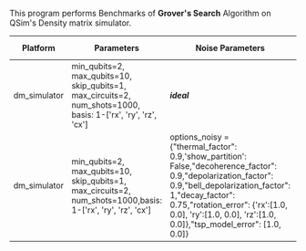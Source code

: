 This program performs Benchmarks of **Grover's Search** Algorithm on QSim's Density matrix simulator.


|Platform|Parameters|Noise Parameters|Benchmarks|Volumetric Positioning|Remarks|
|--------|----------|----------------|----------|----------------------|-------|
|dm_simulator|min_qubits=2, max_qubits=10, skip_qubits=1, max_circuits=2, num_shots=1000, basis: 1-['rx', 'ry', 'rz', 'cx']|***ideal***|***TBD***|***TBD***|dm_simulator supports upto 31 qubits.|
|dm_simulator|min_qubits=2, max_qubits=10, skip_qubits=1, max_circuits=2, num_shots=1000,basis: 1-['rx', 'ry', 'rz', 'cx']|options_noisy = {"thermal_factor": 0.9,'show_partition': False,"decoherence_factor": 0.9,"depolarization_factor": 0.9,"bell_depolarization_factor": 1,"decay_factor": 0.75,"rotation_error": {'rx':[1.0, 0.0], 'ry':[1.0, 0.0], 'rz':[1.0, 0.0]},"tsp_model_error": [1.0, 0.0]}|![Test-2](2.jpg)|![Test-2-QV](2-QV.jpg)|Execution is limited to **10 Qubits** due to timing constraints.|